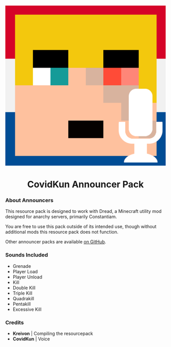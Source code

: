 <p align="center">
  <img src="pack.png"/>
</p>
<h1 align="center">CovidKun Announcer Pack</h1>
<div></div>

<h3>About Announcers</h3>
<p>This resource pack is designed to work with Dread, a Minecraft utility mod designed for anarchy servers, primarily Constantiam.</p>
<p>You are free to use this pack outside of its intended use, though without additional mods this resource pack does not function.</p>
<p>Other announcer packs are available <a href="https://github.com/kreivon/DreadAnnouncers">on GitHub</a>.</p>

<h3>Sounds Included</h3>
<ul>
  <li>Grenade</li>
  <li>Player Load</li>
  <li>Player Unload</li>
  <li>Kill</li>
  <li>Double Kill</li>
  <li>Triple Kill</li>
  <li>Quadrakill</li>
  <li>Pentakill</li>
  <li>Excessive Kill</li>
</ul>

<h3>Credits</h3>
<ul>
  <li><b>Kreivon</b> | Compiling the resourcepack</li>
  <li><b>CovidKun</b> | Voice</li>
</ul>
